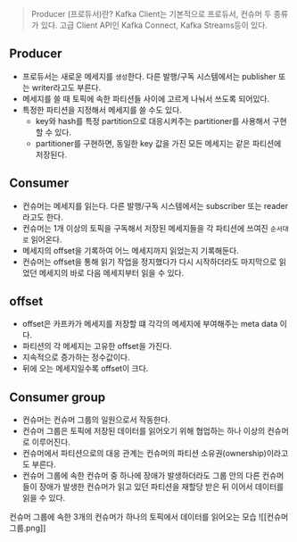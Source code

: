 > Producer (프로듀서)란?
> Kafka Client는 기본적으로 프로듀서, 컨슈머 두 종류가 있다.
> 고급 Client API인 Kafka Connect, Kafka Streams등이 있다.



## Producer

- 프로듀서는 새로운 메세지를 `생성`한다.  다른 발행/구독 시스템에서는 publisher 또는 writer라고도 부른다.
- 메세지를 쓸 때 토픽에 속한 파티션들 사이에 고르게 나눠서 쓰도록 되어있다.
- 특정한 파티션을 지정해서 메세지를 쓸 수도 있다.
	- key와 hash를 특정 partition으로 대응시켜주는 partitioner를 사용해서 구현할 수 있다.
	- partitioner를 구현하면, 동일한 key 값을 가진 모든 메세지는 같은 파티션에 저장된다.

## Consumer 

- 컨슈머는 메세지를 읽는다. 다른 발행/구독 시스템에서는 subscriber 또는 reader라고도 한다.
- 컨슈머는 1개 이상의 토픽을 구독해서 저장된 메세지들을 각 파티션에 쓰여진 `순서대로` 읽어온다.
- 메세지의 offset을 기록하여 어느 메세지까지 읽었는지 기록해둔다.
- 컨슈머는 offset을 통해 읽기 작업을 정지했다가 다시 시작하더라도 마지막으로 읽었던 메세지의 바로 다음 메세지부터 읽을 수 있다. 

## offset

- offset은 카프카가 메세지를 저장할 떄 각각의 메세지에 부여해주는 meta data 이다.
- 파티션의 각 메세지는 고유한 offset을 가진다.
- 지속적으로 증가하는 정수값이다.
- 뒤에 오는 메세지일수록 offset이 크다.

## Consumer group


- 컨슈머는 컨슈머 그룹의 일원으로서 작동한다.
- 컨슈머 그룹은 토픽에 저장된 데이터를 읽어오기 위해 협업하는 하나 이상의 컨슈머로 이루어진다.
- 컨슈머에서 파티션으로의 대응 관계는 컨슈머의 파티션 소유권(ownership)이라고도 부른다.
- 컨슈머 그룹에 속한 컨슈머 중 하나에 장애가 발생하더라도 그룹 안의 다른 컨슈머들이 장애가 발생한 컨슈머가 읽고 있던 파티션을 재할당 받은 뒤 이어서 데이터를 읽을 수 있다.


컨슈머 그룹에 속한 3개의 컨슈머가 하나의 토픽에서 데이터를 읽어오는 모습
![[컨슈머그룹.png]]

